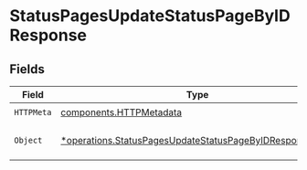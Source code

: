 # StatusPagesUpdateStatusPageByIDResponse


## Fields

| Field                                                                                                                             | Type                                                                                                                              | Required                                                                                                                          | Description                                                                                                                       |
| --------------------------------------------------------------------------------------------------------------------------------- | --------------------------------------------------------------------------------------------------------------------------------- | --------------------------------------------------------------------------------------------------------------------------------- | --------------------------------------------------------------------------------------------------------------------------------- |
| `HTTPMeta`                                                                                                                        | [components.HTTPMetadata](../../models/components/httpmetadata.md)                                                                | :heavy_check_mark:                                                                                                                | N/A                                                                                                                               |
| `Object`                                                                                                                          | [*operations.StatusPagesUpdateStatusPageByIDResponseBody](../../models/operations/statuspagesupdatestatuspagebyidresponsebody.md) | :heavy_minus_sign:                                                                                                                | The request has succeeded.                                                                                                        |